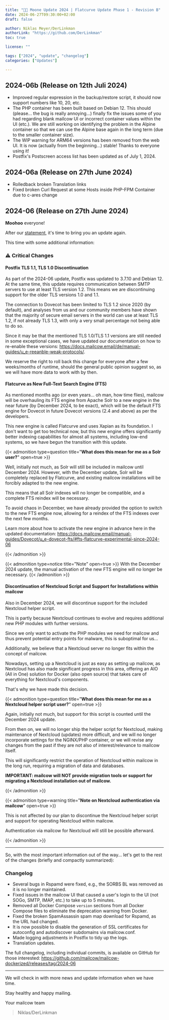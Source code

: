 ```yaml
---
title: "🌙🐄 Moone Update 2024 | Flatcurve Update Phase 1 - Revision B"
date: 2024-06-27T09:30:00+02:00
draft: false

author: Niklas Meyer/DerLinkman
authorLink: "https://github.com/DerLinkman"
toc: true

license: ""

tags: ["2024", "update", "changelog"]
categories: ["Updates"]

---
```


## 2024-06b (Release on 12th Juli 2024)
+ Improved regular expression in the backup/restore script, it should now support numbers like 10, 20, etc.
+ The PHP container has been built based on Debian 12. This should (please... the bug is really annoying...) finally fix the issues some of you had regarding blank mailcow UI or incorrect container values within the UI (etc.). We are still working on identifying the problem in the Alpine container so that we can use the Alpine base again in the long term (due to the smaller container size).
+ The WIP warning for ARM64 versions has been removed from the web UI. It is now (actually from the beginning...) stable! Thanks to everyone using it!
+ Postfix's Postscreen access list has been updated as of July 1, 2024.

## 2024-06a (Release on 27th June 2024)

+ Rolledback broken Translation links
+ Fixed broken Curl Request at some Hosts inside PHP-FPM Container due to c-ares change


## 2024-06 (Release on 27th June 2024)

**Moohoo** everyone!

After our [statement](https://mailcow.email/de/posts/2024/development-change/), it's time to bring you an update again.

This time with some additional information:

### ⚠️ Critical Changes

#### Postfix TLS 1.1, TLS 1.0 Discontinuation
As part of the 2024-06 update, Postfix was updated to 3.7.10 and Debian 12. At the same time, this update requires communication between SMTP servers to use at least TLS version 1.2.
This means we are discontinuing support for the older TLS versions 1.0 and 1.1.
<!--more-->

The connection to Dovecot has been limited to TLS 1.2 since 2020 (by default), and analyses from us and our community members have shown that the majority of secure email servers in the world can use at least TLS 1.2, if not already TLS 1.3, with only a very small percentage not being able to do so.

Since it may be that the mentioned TLS 1.0/TLS 1.1 versions are still needed in some exceptional cases, we have updated our documentation on how to re-enable these versions: https://docs.mailcow.email/de/manual-guides/u_e-reeanble-weak-protocols/.

We reserve the right to roll back this change for everyone after a few weeks/months of runtime, should the general public opinion suggest so, as we will have more data to work with by then.

#### Flatcurve as New Full-Text Search Engine (FTS)
As mentioned months ago (or even years... oh man, how time flies), mailcow will be overhauling its FTS engine from Apache Solr to a new engine in the near future (by December 2024, to be exact), which will be the default FTS engine for Dovecot in future Dovecot versions (2.4 and above) as per the developers.

This new engine is called Flatcurve and uses Xapian as its foundation. I don't want to get too technical now, but this new engine offers significantly better indexing capabilities for almost all systems, including low-end systems, so we have begun the transition with this update.

{{< admonition type=question title="**What does this mean for me as a Solr user?**" open=true >}}

Well, initially not much, as Solr will still be included in mailcow until December 2024. However, with the December update, Solr will be completely replaced by Flatcurve, and existing mailcow installations will be forcibly adapted to the new engine.

This means that all Solr indexes will no longer be compatible, and a complete FTS reindex will be necessary.

To avoid chaos in December, we have already provided the option to switch to the new FTS engine now, allowing for a reindex of the FTS indexes over the next few months.

Learn more about how to activate the new engine in advance here in the updated documentation: https://docs.mailcow.email/manual-guides/Dovecot/u_e-dovecot-fts/#fts-flatcurve-experimental-since-2024-06

{{< /admonition >}}

{{< admonition type=notice title="Note" open=true >}}
With the December 2024 update, the manual activation of the new FTS engine will no longer be necessary.
{{< /admonition >}}

#### Discontinuation of Nextcloud Script and Support for Installations within mailcow

Also in December 2024, we will discontinue support for the included Nextcloud helper script.

This is partly because Nextcloud continues to evolve and requires additional new PHP modules with further versions.

Since we only want to activate the PHP modules we need for mailcow and thus prevent potential entry points for malware, this is suboptimal for us...

Additionally, we believe that a Nextcloud server no longer fits within the concept of mailcow.

Nowadays, setting up a Nextcloud is just as easy as setting up mailcow, as Nextcloud has also made significant progress in this area, offering an AIO (All in One) solution for Docker (also open source) that takes care of everything for Nextcloud's components.

That's why we have made this decision.

{{< admonition type=question title="**What does this mean for me as a Nextcloud helper script user?**" open=true >}}

Again, initially not much, but support for this script is counted until the December 2024 update.

From then on, we will no longer ship the helper script for Nextcloud, making maintenance of Nextcloud (updates) more difficult, and we will no longer incorporate settings for the NGINX/PHP container, or we will revise any changes from the past if they are not also of interest/relevance to mailcow itself.

This will significantly restrict the operation of Nextcloud within mailcow in the long run, requiring a migration of data and databases.

**IMPORTANT: mailcow will NOT provide migration tools or support for migrating a Nextcloud installation out of mailcow.**

{{< /admonition >}}

{{< admonition type=warning title="**Note on Nextcloud authentication via mailcow**" open=true >}}

This is not affected by our plan to discontinue the Nextcloud helper script and support for operating Nextcloud within mailcow.

Authentication via mailcow for Nextcloud will still be possible afterward.

{{< /admonition >}}


---

So, with the most important information out of the way... let's get to the rest of the changes (briefly and compactly summarized):

### Changelog

* Several bugs in Rspamd were fixed, e.g., the SORBS BL was removed as it is no longer maintained.
* Fixed issues in the mailcow UI that caused a user's login to the UI (not SOGo, SMTP, IMAP, etc.) to take up to 5 minutes.
* Removed all Docker Compose `version` sections from all Docker Compose files to eliminate the deprecation warning from Docker.
* Fixed the broken SpamAssassin spam map download for Rspamd, as the URL had changed.
* It is now possible to disable the generation of SSL certificates for autoconfig and autodiscover subdomains via mailcow.conf.
* Made logging adjustments in Postfix to tidy up the logs.
* Translation updates.

The full changelog, including individual commits, is available on GitHub for those interested:
https://github.com/mailcow/mailcow-dockerized/releases/tag/2024-06

---

We will check in with more news and update information when we have time.

Stay healthy and happy mailing.

Your mailcow team
> Niklas/DerLinkman